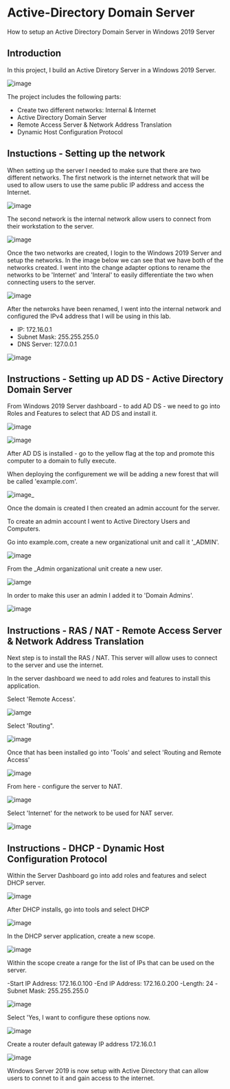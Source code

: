 # Active-Directory Domain Server
How to setup an Active Directory Domain Server in Windows 2019 Server

## Introduction

In this project, I build an Active Diretory Server in a Windows 2019 Server.

![image](https://github.com/seanmarqueling/Active-Directory/blob/main/0.%20Direction.png?raw=true)

The project includes the following parts:

- Create two different networks: Internal & Internet
- Active Directory Domain Server
- Remote Access Server & Network Address Translation
- Dynamic Host Configuration Protocol

## Instuctions - Setting up the network

When setting up the server I needed to make sure that there are two different networks.
The first network is the internet network that will be used to allow users to use the same public IP address and access the Internet.

![image](https://github.com/seanmarqueling/Active-Directory/blob/main/1.%20NAT.png?raw=true)

The second network is the internal network allow users to connect from their workstation to the server.

![image](https://github.com/seanmarqueling/Active-Directory/blob/main/2.%20Internet.png?raw=true)

Once the two networks are created, I login to the Windows 2019 Server and setup the networks. In the image below we can see that we have both of the networks created. I went into the
change adapter options to rename the networks to be 'Internet' and 'Interal' to easily differentiate the two when connecting users to the server. 

![image](https://github.com/seanmarqueling/Active-Directory/blob/main/1.%20Network.png?raw=true)

After the netwroks have been renamed, I went into the internal network and configured the IPv4 address that I will be using in this lab. 

- IP: 172.16.0.1
- Subnet Mask: 255.255.255.0
- DNS Server: 127.0.0.1

![image](https://github.com/seanmarqueling/Active-Directory/blob/main/33.png?raw=true)

## Instructions - Setting up AD DS - Active Directory Domain Server

From Windows 2019 Server dashboard - to add AD DS - we need to go into Roles and Features to select that AD DS and install it.

![image](https://github.com/seanmarqueling/Active-Directory/blob/main/4.%20AD%20DS%20roles.png?raw=true)

![image](https://github.com/seanmarqueling/Active-Directory/blob/main/5.%20select.png?raw=true)

After AD DS is installed - go to the yellow flag at the top and promote this computer to a domain to fully execute.

When deploying the configurement we will be adding a new forest that will be called 'example.com'.

![image](https://github.com/seanmarqueling/Active-Directory/blob/main/6.%20Deployment.png?raw=true)_

Once the domain is created I then created an admin account for the server.

To create an admin account I went to Active Directory Users and Computers.

Go into example.com, create a new organizational unit and call it '_ADMIN'.

![image](https://github.com/seanmarqueling/Active-Directory/blob/main/7.%20admin.png?raw=true)

From the _Admin organizational unit create a new user.

![iamge](https://github.com/seanmarqueling/Active-Directory/blob/main/8.%20user.png?raw=true)

In order to make this user an admin I added it to 'Domain Admins'.

![image](https://github.com/seanmarqueling/Active-Directory/blob/main/9%20domain%20admins.png?raw=true)

## Instructions - RAS / NAT - Remote Access Server & Network Address Translation

Next step is to install the RAS / NAT. This server will allow uses to connect to the server and use the internet.

In the server dashboard we need to add roles and features to install this application.

Select 'Remote Access'.

![iamge](https://github.com/seanmarqueling/Active-Directory/blob/main/10.%20ras%20nat.png?raw=true)

Select 'Routing".

![image](https://github.com/seanmarqueling/Active-Directory/blob/main/11.%20ras%20nat%202.png?raw=true)

Once that has been installed go into 'Tools' and select 'Routing and Remote Access'

![image](https://github.com/seanmarqueling/Active-Directory/blob/main/12.%20ras%20nat%203.png?raw=true)

From here - configure the server to NAT.

![image](https://github.com/seanmarqueling/Active-Directory/blob/main/NAT.png?raw=true)

Select 'Internet' for the network to be used for NAT server.

![image](https://github.com/seanmarqueling/Active-Directory/blob/main/13.%20ras%20nat%204.png?raw=true)

## Instructions - DHCP - Dynamic Host Configuration Protocol

Within the Server Dashboard go into add roles and features and select DHCP server.

![image](https://github.com/seanmarqueling/Active-Directory/blob/main/DHCP%201.png?raw=true)

After DHCP installs, go into tools and select DHCP

![image](https://github.com/seanmarqueling/Active-Directory/blob/main/DHCP%202.png?raw=true)

In the DHCP server application, create a new scope.

![image](https://github.com/seanmarqueling/Active-Directory/blob/main/DHCP%203.png?raw=true)

Within the scope create a range for the list of IPs that can be used on the server.

-Start IP Address: 172.16.0.100
-End IP Address: 172.16.0.200
-Length: 24
-Subnet Mask: 255.255.255.0

![image](https://github.com/seanmarqueling/Active-Directory/blob/main/DHCP%204.png?raw=true)

Select 'Yes, I want to configure these options now.

![image](https://github.com/seanmarqueling/Active-Directory/blob/main/DHCP%205.png?raw=true)

Create a router default gateway IP address 172.16.0.1

![image](https://github.com/seanmarqueling/Active-Directory/blob/main/DHCP%206.png?raw=true)

Windows Server 2019 is now setup with Active Directory that can allow users to connet to it and gain access to the internet.
